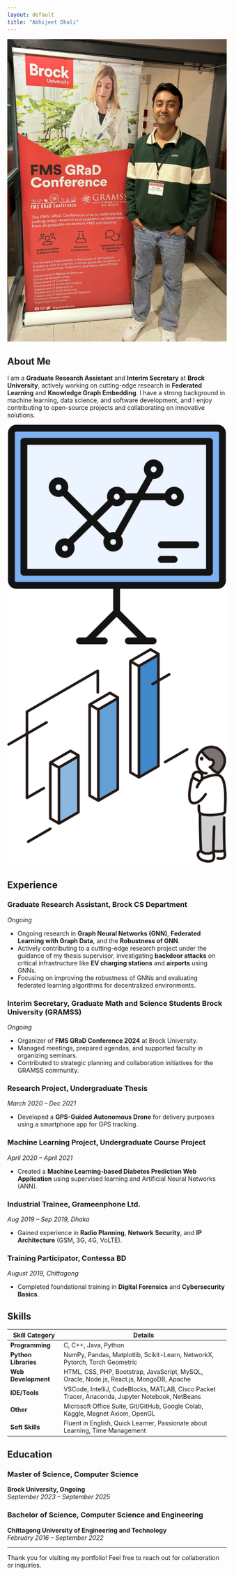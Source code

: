 ```yaml
---
layout: default
title: "Abhijeet Dhali"
---
```


![It's Me](Images/professional_DP.jpg)

## About Me

I am a **Graduate Research Assistant** and **Interim Secretary** at **Brock University**, actively working on cutting-edge research in **Federated Learning** and **Knowledge Graph Embedding**. I have a strong background in machine learning, data science, and software development, and I enjoy contributing to open-source projects and collaborating on innovative solutions.

<div class="social-links">
    <a href="{{ site.social_links.linkedin }}" target="_blank" aria-label="LinkedIn">
        <i class="fab fa-linkedin"></i>
    </a>
    <a href="{{ site.social_links.github }}" target="_blank" aria-label="GitHub">
        <i class="fab fa-github"></i>
    </a>
    <a href="{{ site.social_links.email }}" target="_blank" aria-label="Email">
        <i class="fas fa-envelope"></i>
    </a>
</div>

<div class="floating-data" style="top: 30%; left: 70%;">
    <img src="Images/data.svg" alt="Data" />
</div>
<div class="floating-data" style="top: 50%; left: 40%;">
    <img src="Images/graph.svg" alt="Graph" />
</div>

## Experience

### Graduate Research Assistant, **Brock CS Department**  
_Ongoing_

- Ongoing research in **Graph Neural Networks (GNN)**, **Federated Learning with Graph Data**, and the **Robustness of GNN**.
- Actively contributing to a cutting-edge research project under the guidance of my thesis supervisor, investigating **backdoor attacks** on critical infrastructure like **EV charging stations** and **airports** using GNNs.
- Focusing on improving the robustness of GNNs and evaluating federated learning algorithms for decentralized environments.

### Interim Secretary, **Graduate Math and Science Students Brock University (GRAMSS)**  
_Ongoing_

- Organizer of **FMS GRaD Conference 2024** at Brock University.
- Managed meetings, prepared agendas, and supported faculty in organizing seminars.
- Contributed to strategic planning and collaboration initiatives for the GRAMSS community.

### Research Project, **Undergraduate Thesis**  
_March 2020 – Dec 2021_

- Developed a **GPS-Guided Autonomous Drone** for delivery purposes using a smartphone app for GPS tracking.

### Machine Learning Project, **Undergraduate Course Project**  
_April 2020 – April 2021_

- Created a **Machine Learning-based Diabetes Prediction Web Application** using supervised learning and Artificial Neural Networks (ANN).

### Industrial Trainee, **Grameenphone Ltd.**  
_Aug 2019 – Sep 2019, Dhaka_

- Gained experience in **Radio Planning**, **Network Security**, and **IP Architecture** (GSM, 3G, 4G, VoLTE).

### Training Participator, **Contessa BD**  
_August 2019, Chittagong_

- Completed foundational training in **Digital Forensics** and **Cybersecurity Basics**.

## Skills

| **Skill Category**      | **Details**                                                                                                                                 |
|-------------------------|---------------------------------------------------------------------------------------------------------------------------------------------|
| **Programming**          | C, C++, Java, Python                                                                                                                       |
| **Python Libraries**     | NumPy, Pandas, Matplotlib, Scikit-Learn, NetworkX, Pytorch, Torch Geometric                                                                 |
| **Web Development**      | HTML, CSS, PHP, Bootstrap, JavaScript, MySQL, Oracle, Node.js, React.js, MongoDB, Apache                                                   |
| **IDE/Tools**            | VSCode, IntelliJ, CodeBlocks, MATLAB, Cisco Packet Tracer, Anaconda, Jupyter Notebook, NetBeans                                             |
| **Other**                | Microsoft Office Suite, Git/GitHub, Google Colab, Kaggle, Magnet Axiom, OpenGL                                                             |
| **Soft Skills**          | Fluent in English, Quick Learner, Passionate about Learning, Time Management                                                               |

## Education

### Master of Science, Computer Science  
**Brock University, Ongoing**  
_September 2023 – September 2025_

### Bachelor of Science, Computer Science and Engineering  
**Chittagong University of Engineering and Technology**  
_February 2016 – September 2022_

---

Thank you for visiting my portfolio! Feel free to reach out for collaboration or inquiries.
